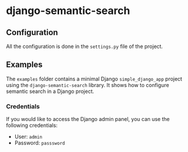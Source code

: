 # django-semantic-search

## Configuration

All the configuration is done in the `settings.py` file of the project.

## Examples

The `examples` folder contains a minimal Django `simple_django_app` project using the `django-semantic-search` library.
It shows how to configure semantic search in a Django project.

### Credentials

If you would like to access the Django admin panel, you can use the following credentials:

- User: `admin`
- Password: `passsword`
